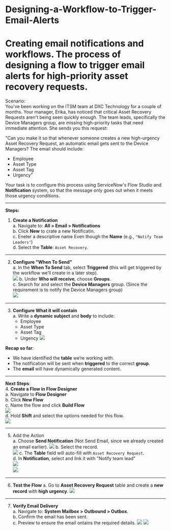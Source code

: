 # Designing-a-Workflow-to-Trigger-Email-Alerts
# Creating email notifications and workflows. The process of designing a flow to trigger email alerts for high-priority asset recovery requests.

Scenario: <br>
You've been working on the ITSM team at DXC Technology for a couple of months. Your manager, Erika, has noticed that critical Asset Recovery Requests aren't being seen quickly enough. The team leads, specifically the Device Managers group, are missing high-priority tasks that need immediate attention.
She sends you this request: <br>

"Can you make it so that whenever someone creates a new high-urgency Asset Recovery Request, an automatic email gets sent to the Device Managers? The email should include: <br>
- Employee <br>
- Asset Type <br>
- Asset Tag <br>
- Urgency" <br>

Your task is to configure this process using ServiceNow's Flow Studio and **Notification** system, so that the message only goes out when it meets those urgency conditions. <br>

---
**Steps:** <br>
1. **Create a Notification** <br>
  a. Navigate to: **All > Email > Notifications** <br>
  b. Click **New** to crate a new Notificatin. <br>
  c. Eneter a descriptive name Even though the **Name** (e.g., `"Notify Team Leaders"`) <br>
  d. Select the **Table**: `Asset Recovery`.
  ---
2. **Configure "When To Send"** <br>
  a. In the **When To Send** tab, select **Triggered** (this will get triggered by the workflow we’ll create in a later step). <br>
  ![](https://github.com/CodeWithLuwam/Designing-a-Workflow-to-Trigger-Email-Alerts/blob/main/Images/Notification%20Name%20and%20When%20to%20Send%20tab.png?raw=true)
  b. Under **Who will receive**, choose **Groups**. <br>
  c. Search for and select the **Device Managers** group. (Since the requirement is to notify the Device Managers group) <br>
![](https://github.com/CodeWithLuwam/Designing-a-Workflow-to-Trigger-Email-Alerts/blob/main/Images/Who%20will%20Recieve%20notification.png?raw=true) <br>
---
3. **Configure What it will contain** <br>
  a. Write a **dynamic subject** and **body** to include: <br>
     - Employee
     - Asset Type
     - Asset Tag
     - Urgency
  ![](https://github.com/CodeWithLuwam/Designing-a-Workflow-to-Trigger-Email-Alerts/blob/main/Images/Dynamic%20Notification%20Email.png?raw=true)

**Recap so far**: <br>
- We have identified the **table** we’re working with.
- The notification will be sent when **triggered** to the correct **group**.
- The **email** will have dynamically generated content. <br>

-----
**Next Steps**:<br>
4. **Create a Flow in Flow Designer** <br>
    a. Navigate to **Flow Designer** <br>
    b. Click **New Flow**  <br>
    c. Name the flow and click **Build Flow** <br>
![](https://github.com/CodeWithLuwam/Designing-a-Workflow-to-Trigger-Email-Alerts/blob/main/Images/Name%20New%20Flow%20in%20Workflow%20Studio.png?raw=true)<br>
    d. Hold **Shift** and select the options needed for this flow. <br>
![](https://github.com/CodeWithLuwam/Designing-a-Workflow-to-Trigger-Email-Alerts/blob/main/Images/Condition%20Urgency%20High%20or%20Medium.png?raw=true) <br>

----
5. Add the Action <br>
  a. Choose **Send Notification** (Not Send Email, since we already created an email earlier).
![](https://github.com/CodeWithLuwam/Designing-a-Workflow-to-Trigger-Email-Alerts/blob/main/Images/Action%20Send%20Notification.png?raw=true)
  b. Select the record. <br>
![](https://github.com/CodeWithLuwam/Designing-a-Workflow-to-Trigger-Email-Alerts/blob/main/Images/Drag%20Asset%20Recovery%20Record.png?raw=true)
  c. The **Table** field will auto-fill with `Asset Recovery Request`. <br>
  d. In **Notification**, select and link it with "Notify team lead" <br>
![](https://github.com/CodeWithLuwam/Designing-a-Workflow-to-Trigger-Email-Alerts/blob/main/Images/Table%20Automatically%20Linked.png?raw=true) <br>
![](https://github.com/CodeWithLuwam/Designing-a-Workflow-to-Trigger-Email-Alerts/blob/main/Images/Finished%20Workflow.png?raw=true) <br>

-----
6. **Test the Flow**
   a. Go to **Asset Recovery Request** table and create a **new record** with **high urgency**.
![](https://github.com/CodeWithLuwam/Designing-a-Workflow-to-Trigger-Email-Alerts/blob/main/Images/New%20Asset%20Recovery%20Record%20to%20Test.png?raw=true)

---
7. **Verify Email Delivery** <br>
  a. Navigate to: **System Mailbox > Outbound > Outbox**. <br>
  b. Confirm the email has been sent. <br>
  c. Preview to ensure the email ontains the required details.
![](https://github.com/CodeWithLuwam/Designing-a-Workflow-to-Trigger-Email-Alerts/blob/main/Images/Email%20Outbound.png?raw=true)
![](https://github.com/CodeWithLuwam/Designing-a-Workflow-to-Trigger-Email-Alerts/blob/main/Images/Preview%20Email%20Notification%20Sent.png?raw=true)
